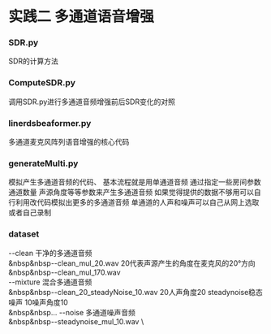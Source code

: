 # 实践二 多通道语音增强 

### SDR.py 
SDR的计算方法 

### ComputeSDR.py 
调用SDR.py进行多通道音频增强前后SDR变化的对照 

### linerdsbeaformer.py 
多通道麦克风阵列语音增强的核心代码

### generateMulti.py 
模拟产生多通道音频的代码、
基本流程就是用单通道音频 通过指定一些房间参数 通道数量 声源角度等等参数来产生多通道音频
如果觉得提供的数据不够用可以自行利用改代码模拟出更多的多通道音频
单通道的人声和噪声可以自己从网上选取或者自己录制



### dataset 
--clean 干净的多通道音频\
&nbsp&nbsp--clean_mul_20.wav 20代表声源产生的角度在麦克风的20°方向\
&nbsp&nbsp--clean_mul_170.wav\
--mixture  混合多通道音频\
&nbsp&nbsp--clean_20_steadyNoise_10.wav  20人声角度20 steadynoise稳态噪声 10噪声角度10 \
&nbsp&nbsp... 
--noise 多通道噪声音频\
&nbsp&nbsp--steadynoise_mul_10.wav \
